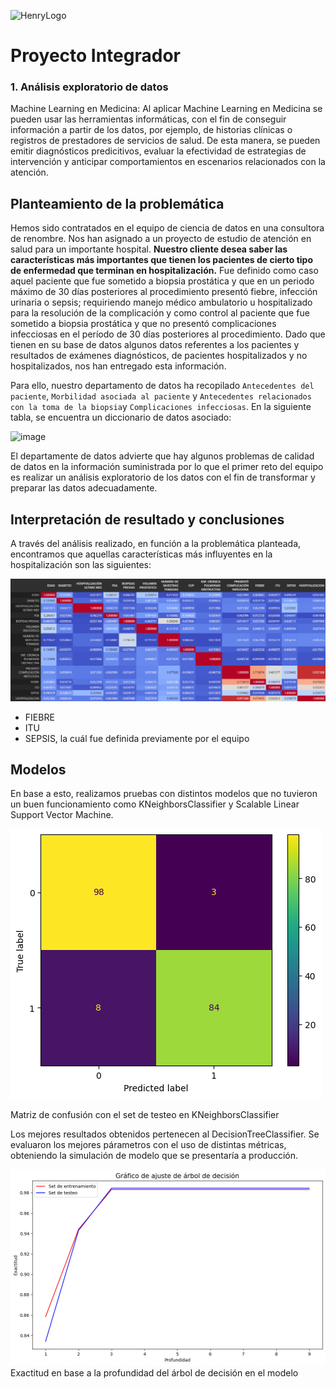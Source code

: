 ![HenryLogo](https://d31uz8lwfmyn8g.cloudfront.net/Assets/logo-henry-white-lg.png)

# **Proyecto Integrador**

### 1. Análisis exploratorio de datos

Machine Learning en Medicina: Al aplicar Machine Learning en Medicina se pueden usar las herramientas informáticas, con el fin de conseguir información a partir de los datos, por ejemplo, de historias clínicas o registros de prestadores de servicios de salud. De esta manera, se pueden emitir diagnósticos predicitivos, evaluar la efectividad de estrategias de intervención y anticipar comportamientos en escenarios relacionados con la atención. 

## **Planteamiento de la problemática**

Hemos sido contratados en el equipo de ciencia de datos en una consultora de renombre. Nos han asignado a un proyecto de estudio de atención en salud para un importante hospital. **Nuestro cliente desea saber las características más importantes que tienen los pacientes de cierto tipo de enfermedad que terminan en hospitalización.** Fue definido como caso aquel paciente que fue sometido a biopsia prostática y que en un periodo máximo de 30 días posteriores al procedimiento presentó fiebre, infección urinaria o sepsis; requiriendo manejo médico ambulatorio u hospitalizado para la resolución de la complicación y como control al paciente que fue sometido a biopsia prostática y que no presentó complicaciones infecciosas en el período de 30 días posteriores al procedimiento. Dado que tienen en su base de datos algunos datos referentes a los pacientes y resultados de exámenes diagnósticos, de pacientes hospitalizados y no hospitalizados, nos han entregado esta información.  

Para ello, nuestro departamento de datos ha recopilado `Antecedentes del paciente`, `Morbilidad asociada al paciente` y `Antecedentes relacionados con la toma de la biopsia`y `Complicaciones infecciosas`. En la siguiente tabla, se encuentra un diccionario de datos asociado:

![image](https://user-images.githubusercontent.com/118769777/220240501-8c21461d-2de5-495b-954e-10fb9bf38014.png)

El departamente de datos advierte que hay algunos problemas de calidad de datos en la información suministrada por lo que el primer reto del equipo es realizar un análisis exploratorio de los datos con el fin de transformar y preparar las datos adecuadamente.


## **Interpretación de resultado y conclusiones**

A través del análisis realizado, en función a la problemática planteada, encontramos que aquellas características más influyentes en la hospitalización son las siguientes:

![image](/_src/assets/corr.png)


- FIEBRE
- ITU 
- SEPSIS, la cuál fue definida previamente por el equipo
  
  
## **Modelos**


En base a esto, realizamos pruebas con distintos modelos que no tuvieron un buen funcionamiento como KNeighborsClassifier y Scalable Linear Support Vector Machine.


![image](/_src/assets/testing_matrix_confusion.png)

Matriz de confusión con el set de testeo en KNeighborsClassifier
  


  
Los mejores resultados obtenidos pertenecen al DecisionTreeClassifier. Se evaluaron los mejores párametros con el uso de distintas métricas, obteniendo la simulación de modelo que se presentaría a producción.
  


  
![image](/_src/assets/tree_depth_graphic.png)
Exactitud en base a la profundidad del árbol de decisión en el modelo
